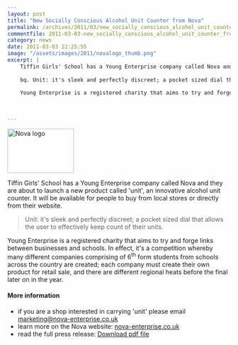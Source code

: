 ```yaml
---
layout: post
title: "New Socially Conscious Alcohol Unit Counter from Nova"
permalink: /archives/2011/03/new_socially_conscious_alcohol_unit_counter_from_n.html
commentfile: 2011-03-03-new_socially_conscious_alcohol_unit_counter_from_n
category: news
date: 2011-03-03 22:25:55
image: "/assets/images/2011/novalogo_thumb.png"
excerpt: |
    Tiffin Girls' School has a Young Enterprise company called Nova and they are about to launch a new product called 'unit', an innovative alcohol unit counter.  It will be available for people to buy from local stores or directly from their website.
    
    bq. Unit: it's sleek and perfectly discreet; a pocket sized dial that allows the user to effectively keep count of their units.
    
    Young Enterprise is a registered charity that aims to try and forge links between businesses and schools. In effect, it's a competition whereby many different companies comprising of 6<sup>th</sup> form students from schools across the country are created; each company must create their own product for retail sale, and there are different regional heats before the final later on in the year.
    
    

---
```


<a href="/assets/images/2011/novalogo.png" title="See larger version of - Nova logo"><img src="/assets/images/2011/novalogo_thumb.png" width="150" height="100" alt="Nova logo" class=" right" /></a>

Tiffin Girls' School has a Young Enterprise company called Nova and they are about to launch a new product called 'unit', an innovative alcohol unit counter. It will be available for people to buy from local stores or directly from their website.

> Unit: it's sleek and perfectly discreet; a pocket sized dial that allows the user to effectively keep count of their units.

Young Enterprise is a registered charity that aims to try and forge links between businesses and schools. In effect, it's a competition whereby many different companies comprising of 6<sup>th</sup> form students from schools across the country are created; each company must create their own product for retail sale, and there are different regional heats before the final later on in the year.

#### More information

-   if you are a shop interested in carrying 'unit' please email <marketing@nova-enterprise.co.uk>
-   learn more on the Nova website: [nova-enterprise.co.uk](http://nova-enterprise.co.uk/)
-   read the full press release: <a href="/assets/images/2011/20110303_Nova_Press_Release.pdf">Download pdf file</a>
